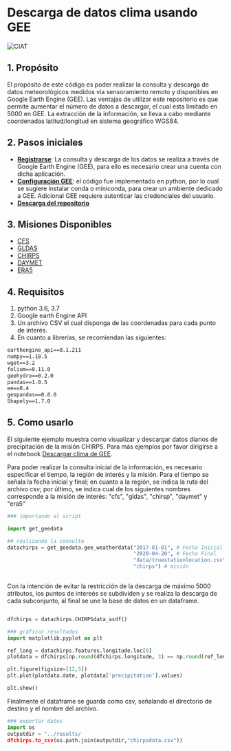 # Descarga de datos clima usando GEE 
<img src="https://ciat.cgiar.org/wp-content/uploads/Alliance_logo.png" alt="CIAT" id="logo" data-height-percentage="90" data-actual-width="140" data-actual-height="55">

## 1. Propósito

El propósito de este código es poder realizar la consulta y descarga de datos meteorológicos medidos via sensoramiento remoto y disponibles en Google Earth Engine (GEE). Las ventajas de utilizar este repositorio es que permite aumentar el número de datos a descargar, el cual esta limitado en 5000 en GEE. La extracción de la información, se lleva a cabo mediante coordenadas latitud/longitud en sistema geográfico WGS84.

## 2. Pasos iniciales

* **[Registrarse](https://earthengine.google.com/)**: La consulta y descarga de los datos se realiza a través de Google Earth Engine (GEE), para ello es necesario crear una cuenta con dicha aplicación.
* **[Configuración GEE](https://developers.google.com/earth-engine/python_install-conda)**: el código fue implementado en python, por lo cual se sugiere instalar conda o miniconda, para crear un ambiente dedicado a GEE. Adicional GEE requiere autenticar las credenciales del usuario.
* **[Descarga del repositorio](https://github.com/anaguilarar/gee_NOAA.git)**

## 3. Misiones Disponibles

* [CFS](https://developers.google.com/earth-engine/datasets/catalog/NOAA_CFSV2_FOR6H)
* [GLDAS](https://developers.google.com/earth-engine/datasets/catalog/NASA_GLDAS_V021_NOAH_G025_T3H)
* [CHIRPS](https://developers.google.com/earth-engine/datasets/catalog/UCSB-CHG_CHIRPS_DAILY)
* [DAYMET](https://developers.google.com/earth-engine/datasets/catalog/NASA_ORNL_DAYMET_V3)
* [ERA5](https://developers.google.com/earth-engine/datasets/catalog/ECMWF_ERA5_DAILY)

## 4. Requisitos

  1. python 3.6, 3.7
  2. Google earth Engine API
  3. Un archivo CSV el cual disponga de las coordenadas para cada punto de interés.
  4. En cuanto a librerias, se recomiendan las siguientes:
  ```txt
  earthengine_api==0.1.211
numpy==1.18.5
wget==3.2
folium==0.11.0
geehydro==0.2.0
pandas==1.0.5
ee==0.4
geopandas==0.8.0
Shapely==1.7.0
  ```

 ## 5. Como usarlo

El siguiente ejemplo muestra como visualizar y descargar datos diarios de precipitación de la misión CHIRPS. Para más ejemplos por favor dirigirse a el notebook [Descargar clima de GEE](https://github.com/anaguilarar/gee_NOAA/blob/master/Descargar%20clima%20de%20GEE.ipynb).

Para poder realizar la consulta inicial de la información, es necesario especificar el tiempo, la región de interés y la misión. Para el tiempo se señala la fecha inicial y final; en cuanto a la región, se indica la ruta del archivo csv; por último, se indica cual de los siguientes nombres corresponde a la misión de interés: "cfs", "gldas", "chirsp", "daymet" y "era5"

```python
### importando el script

import get_geedata

## realizando la consulta
datachirps = get_geedata.gee_weatherdata("2017-01-01", # Fecha Inicial
                                         "2020-04-20", # Fecha Final
                                         "data/truestationlocation.csv", # directorio
                                         "chirps") # misión
                                         
```

Con la intención de evitar la restricción de la descarga de máximo 5000 atributos, los puntos de intereés se subdividen y se realiza la descarga de cada subconjunto, al final se une la base de datos en un dataframe.

```python

dfchirps = datachirps.CHIRPSdata_asdf()

### gráficar resultados
import matplotlib.pyplot as plt

ref_long = datachirps.features.longitude.loc[0]
plotdata = dfchirps[np.round(dfchirps.longitude, 3) == np.round(ref_long, 3)]

plt.figure(figsize=[12,5])
plt.plot(plotdata.date, plotdata['precipitation'].values)

plt.show()

```

Finalmente el dataframe se guarda como csv, señalando el directorio de destino y el nombre del archivo.

```python
### exportar datos
import os
outputdir = "../results/
dfchirps.to_csv(os.path.join(outputdir,"chirpsdata.csv"))
```


 